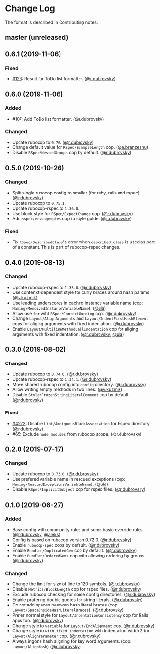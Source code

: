 # Change Log

The format is described in [Contributing notes](CONTRIBUTING.md#changelog-entry-format).

## master (unreleased)

## 0.6.1 (2019-11-06)

### Fixed

* [#126](https://github.com/datarockets/datarockets-style/issues/126): Result for ToDo list formatter. ([@r.dubrovsky][])

## 0.6.0 (2019-11-06)

### Added

* [#107](https://github.com/datarockets/datarockets-style/issues/107): Add ToDo list formatter. ([@r.dubrovsky][])

### Changed

* Update rubocop to `0.76`. ([@r.dubrovsky][])
* Change default value for `RSpec/ExampleLength` cop. ([@a.branzeanu][])
* Disable `RSpec/NestedGroups` cop by default. ([@r.dubrovsky][])

## 0.5.0 (2019-10-26)

### Changed

* Split single rubocop config to smaller (for ruby, rails and rspec). ([@r.dubrovsky][])
* Update rubocop to `0.75.1`.
* Update rubocop-rspec to `1.36.0`.
* Use block style for `RSpec/ExpectChange` cop. ([@r.dubrovsky][])
* Add `RSpec/MessageSpies` cop to style guide. ([@r.dubrovsky][])

### Fixed

* Fix `RSpec/DescribedClass`'s error when `described_class` is used as part of a constant. This is part of rubocop-rspec changes.

## 0.4.0 (2019-08-13)

### Changed

* Update rubocop-rspec to `1.35.0`. ([@r.dubrovsky][])
* Use contenxt-dependent style for curly braces around hash params. ([@v.kuzmik][])
* Use leading underscores in cached instance variable name (cop: `Naming/MemoizedInstanceVariableName`). ([@ula][])
* Allow use `for` wiht `RSpec/ContextWording` cop. ([@r.dubrovsky][])
* Change `Layout/AlignArguments` and `Layout/IndentFirstHashElement` cops for aliging arguments with fixed indentation. ([@r.dubrovsky][])
* Enable `Layout/MultilineMethodCallIndentation` cop for aliging arguments with fixed indentation. ([@r.dubrovsky][], [@ula][])

## 0.3.0 (2019-08-02)

### Changed

* Update rubocop to `0.74.0`. ([@r.dubrovsky][])
* Update rubocop-rspec to `1.34.1`. ([@r.dubrovsky][])
* Move shared rubocop config into `config` directory. ([@r.dubrovsky][])
* Allow writing empty methods in two lines. ([@v.kuzmik][])
* Disable `Style/FrozenStringLiteralComment` cop by default. ([@r.dubrovsky][])

### Fixed

* [#4222](https://github.com/rubocop-hq/rubocop/issues/4222): Disable `Lint/AmbiguousBlockAssociation` for Rspec directory. ([@r.dubrovsky][])
* [#65](https://github.com/datarockets/datarockets-style/issues/65): Exclude `node_modules` from rubocop scope. ([@r.dubrovsky][])

## 0.2.0 (2019-07-17)

### Changed

* Update rubocop to `0.73.0`. ([@r.dubrovsky][])
* Use prefered variable name in rescued exceptions (cop: `Naming/RescuedExceptionsVariableName`). ([@ula][])
* Disable `RSpec/ImplicitSubject` cop for rspec files. ([@r.dubrovsky][])

## 0.1.0 (2019-06-27)

### Added

* Base config with community rules and some basic override rules. ([@r.dubrovsky][], [@aleks][])
* Config is based on rubocop version 0.72.0. ([@r.dubrovsky][])
* Enable `rubocop-spec` cops by default. ([@r.dubrovsky][])
* Enable `Bundler/DuplicatedGem` cop by default. ([@r.dubrovsky][])
* Enable `Bundler/OrderedGems` cop with allowing ordering by groups. ([@r.dubrovsky][])


### Changed

* Change the limit for size of line to 120 symbols. ([@r.dubrovsky][])
* Disable `Metrics/BlockLength` cop for rspec files. ([@r.dubrovsky][])
* Exclude rubocop checking for some config directories. ([@r.dubrovsky][])
* Enable prafering double quotes for string literals. ([@r.dubrovsky][])
* Do not add spaces beetwen hash literal braces (cop `Layout/SpaceInsideHashLiteralBraces`). ([@r.dubrovsky][])
* Prefer normal style for `Layout/IndentationConsistency` cop for Rails apps too. ([@r.dubrovsky][])
* Change style to `variable` for `Layout/EndAlignment` cop. ([@r.dubrovsky][])
* Change style to `with_fixed_indentation` with indentation width 2 for `Layout/AlignParameter` cop. ([@r.dubrovsky][])
* Always ingone hash aligning for key word arguments. (cop: `Layout/AlignHash`) ([@r.dubrovsky][])

[@r.dubrovsky]: https://github.com/roman-dubrovsky
[@aleks]: https://github.com/AleksSenkou
[@ula]: https://github.com/lazycoder9
[@v.kuzmik]: https://github.com/TheBlackArroVV/
[@a.branzeanu]: https://github.com/texpert

